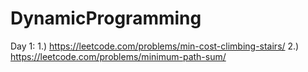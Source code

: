 # DynamicProgramming
Day 1:
1.) https://leetcode.com/problems/min-cost-climbing-stairs/
2.) https://leetcode.com/problems/minimum-path-sum/
